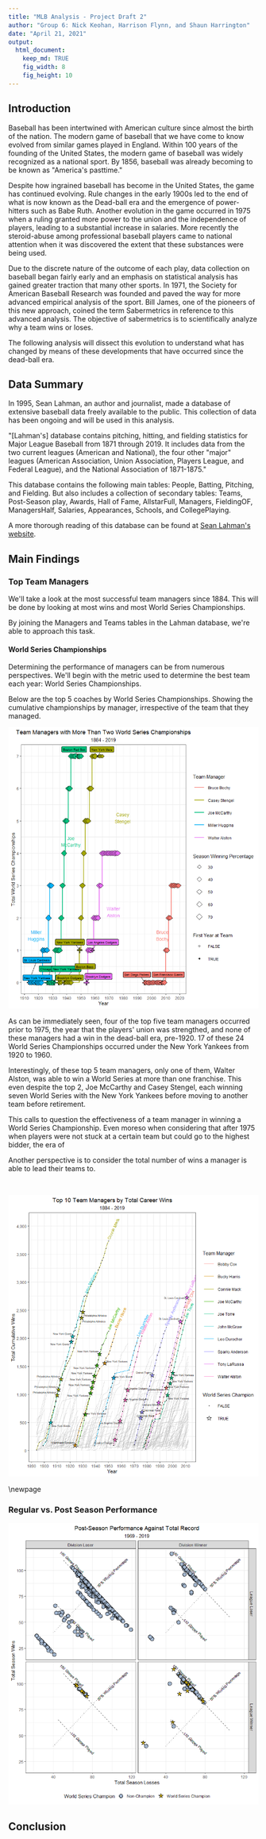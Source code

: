 ```yaml
---
title: "MLB Analysis - Project Draft 2"
author: "Group 6: Nick Keohan, Harrison Flynn, and Shaun Harrington"
date: "April 21, 2021"
output:
  html_document: 
    keep_md: TRUE
    fig_width: 8
    fig_height: 10
---
```


## Introduction

  Baseball has been intertwined with American culture since almost the birth of the nation. The modern game of baseball that we have come to know evolved from similar games played in England. Within 100 years of the founding of the United States, the modern game of baseball was widely recognized as a national sport. By 1856, baseball was already becoming to be known as "America's pasttime." 
  
  Despite how ingrained baseball has become in the United States, the game has continued evolving. Rule changes in the early 1900s led to the end of what is now known as the Dead-ball era and the emergence of power-hitters such as Babe Ruth. Another evolution in the game occurred in 1975 when a ruling granted more power to the union and the independence of players, leading to a substantial increase in salaries. More recently the steroid-abuse among professional baseball players came to national attention when it was discovered the extent that these substances were being used.
  
  Due to the discrete nature of the outcome of each play, data collection on baseball began fairly early and an emphasis on statistical analysis has gained greater traction that many other sports. In 1971, the Society for American Baseball Research was founded and paved the way for more advanced empirical analysis of the sport. Bill James, one of the pioneers of this new approach, coined the term Sabermetrics in reference to this advanced analysis. The objective of sabermetrics is to scientifically analyze why a team wins or loses. 

  The following analysis will dissect this evolution to understand what has changed by means of these developments that have occurred since the dead-ball era. 

## Data Summary

  In 1995, Sean Lahman, an author and journalist, made a database of extensive baseball data freely available to the public. This collection of data has been ongoing and will be used in this analysis.

  "[Lahman's] database contains pitching, hitting, and fielding statistics for Major League Baseball from 1871 through 2019. It includes data from the two current leagues (American and National), the four other "major" leagues (American Association, Union Association, Players League, and Federal League), and the National Association of 1871-1875."

 This database contains the following main tables: People, Batting, Pitching, and Fielding. But also includes a collection of secondary tables: Teams, Post-Season play, Awards, Hall of Fame, AllstarFull, Managers, FieldingOF, ManagersHalf, Salaries, Appearances, Schools, and CollegePlaying.

A more thorough reading of this database can be found at [Sean Lahman's website](http://www.seanlahman.com/files/database/readme2017.txt).


## Main Findings





### Top Team Managers

We'll take a look at the most successful team managers since 1884. This will be done by looking at most wins and most World Series Championships.

By joining the Managers and Teams tables in the Lahman database, we're able to approach this task.




#### World Series Championships

Determining the performance of managers can be from numerous perspectives. We'll begin with the metric used to determine the best team each year: World Series Championships.

Below are the top 5 coaches by World Series Championships. Showing the cumulative championships by manager, irrespective of the team that they managed.

![](Draft-1_files/figure-html/Mgr.WS-1.png)<!-- -->

As can be immediately seen, four of the top five team managers occurred prior to 1975, the year that the players' union was strengthed, and none of these managers had a win in the dead-ball era, pre-1920. 17 of these 24 World Series Championships occurred under the New York Yankees from 1920 to 1960. 

  Interestingly, of these top 5 team managers, only one of them, Walter Alston, was able to win a World Series at more than one franchise. This even despite the top 2, Joe McCarthy and Casey Stengel, each winning seven World Series with the New York Yankees before moving to another team before retirement. 
  
  This calls to question the effectiveness of a team manager in winning a World Series Championship. Even moreso when considering that after 1975 when players were not stuck at a certain team but could go to the highest bidder, the era of 



Another perspective is to consider the total number of wins a manager is able to lead their teams to.

</br>



![](Draft-1_files/figure-html/Mgr.Cumulative.Wins.Chart-1.png)<!-- -->

\newpage 

### Regular vs. Post Season Performance 

![](Draft-1_files/figure-html/Post.Seas.Chart-1.png)<!-- -->



## Conclusion
